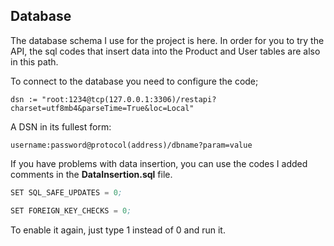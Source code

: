 ## Database

The database schema I use for the project is here. In order for you to try the API, the sql codes that insert data into the Product and User tables are also in this path.

To connect to the database you need to configure the code;

```
dsn := "root:1234@tcp(127.0.0.1:3306)/restapi?charset=utf8mb4&parseTime=True&loc=Local"
```

A DSN in its fullest form:

```
username:password@protocol(address)/dbname?param=value
```

If you have problems with data insertion, you can use the codes I added comments in the **DataInsertion.sql** file.

```s
SET SQL_SAFE_UPDATES = 0;

SET FOREIGN_KEY_CHECKS = 0;
```

To enable it again, just type 1 instead of 0 and run it.
